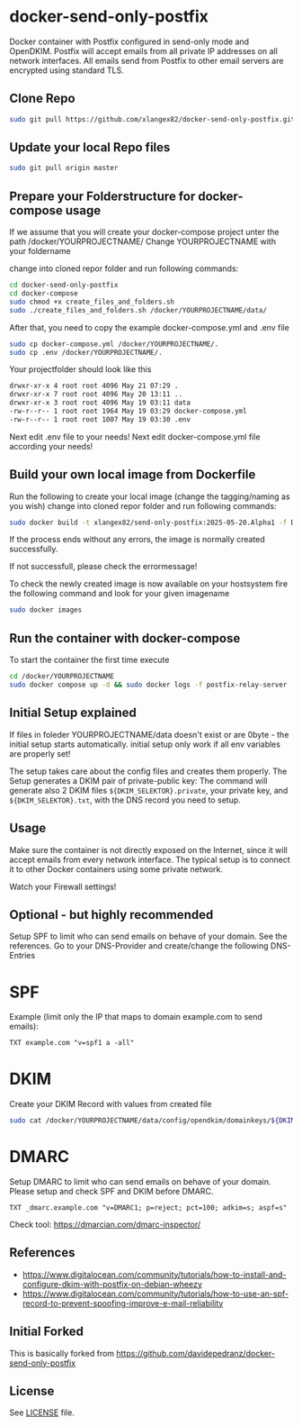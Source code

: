 # docker-send-only-postfix
Docker container with Postfix configured in send-only mode and OpenDKIM.
Postfix will accept emails from all private IP addresses on all network interfaces.
All emails send from Postfix to other email servers are encrypted using standard TLS.

## Clone Repo
```bash
sudo git pull https://github.com/xlangex82/docker-send-only-postfix.git 
```

## Update your local Repo files
```bash
sudo git pull origin master
```
## Prepare your Folderstructure for docker-compose usage
If we assume that you will create your docker-compose project unter the path /docker/YOURPROJECTNAME/
Change YOURPROJECTNAME with your foldername

change into cloned repor folder and run following commands:
```bash
cd docker-send-only-postfix
cd docker-compose
sudo chmod +x create_files_and_folders.sh
sudo ./create_files_and_folders.sh /docker/YOURPROJECTNAME/data/
```
After that, you need to copy the example docker-compose.yml and .env file
```bash
sudo cp docker-compose.yml /docker/YOURPROJECTNAME/.
sudo cp .env /docker/YOURPROJECTNAME/.
```
Your projectfolder should look like this
```bash
drwxr-xr-x 4 root root 4096 May 21 07:29 .
drwxr-xr-x 7 root root 4096 May 20 13:11 ..
drwxr-xr-x 3 root root 4096 May 19 03:11 data
-rw-r--r-- 1 root root 1964 May 19 03:29 docker-compose.yml
-rw-r--r-- 1 root root 1007 May 19 03:30 .env
```

Next edit .env file to your needs!
Next edit docker-compose.yml file according your needs!

## Build your own local image from Dockerfile

Run the following to create your local image (change the tagging/naming as you wish)
change into cloned repor folder and run following commands:
```bash
sudo docker build -t xlangex82/send-only-postfix:2025-05-20.Alpha1 -f Dockerfile . 
```
If the process ends without any errors, the image is normally created successfully.

If not successfull, please check the errormessage!

To check the newly created image is now available on your hostsystem fire the following command and look for your given imagename
```bash
sudo docker images
```

## Run the container with docker-compose

To start the container the first time execute

```bash
cd /docker/YOURPROJECTNAME
sudo docker compose up -d && sudo docker logs -f postfix-relay-server
```

## Initial Setup explained
If files in foleder YOURPROJECTNAME/data doesn't exist or are 0byte - the initial setup starts automatically.
initial setup only work if all env variables are properly set!

The setup takes care about the config files and creates them properly.
The Setup generates a DKIM pair of private-public key:
The command will generate also 2 DKIM files `${DKIM_SELEKTOR}.private`, your private key, and `${DKIM_SELEKTOR}.txt`, with the DNS record you need to setup.


## Usage
Make sure the container is not directly exposed on the Internet, since it will accept emails from every network interface. The typical setup is to connect it to other Docker containers using some private network.

Watch your Firewall settings!

## Optional - but highly recommended
Setup SPF to limit who can send emails on behave of your domain. See the references.
Go to your DNS-Provider and create/change the following DNS-Entries
# SPF
Example (limit only the IP that maps to domain example.com to send emails):
```txt
TXT example.com "v=spf1 a -all"
```
# DKIM
Create your DKIM Record with values from created file
```bash
sudo cat /docker/YOURPROJECTNAME/data/config/opendkim/domainkeys/${DKIM_SELEKTOR}.txt 
```

# DMARC
Setup DMARC to limit who can send emails on behave of your domain. Please setup and check SPF and DKIM before DMARC.
```
TXT _dmarc.example.com "v=DMARC1; p=reject; pct=100; adkim=s; aspf=s"
```
Check tool: https://dmarcian.com/dmarc-inspector/

## References
- https://www.digitalocean.com/community/tutorials/how-to-install-and-configure-dkim-with-postfix-on-debian-wheezy
- https://www.digitalocean.com/community/tutorials/how-to-use-an-spf-record-to-prevent-spoofing-improve-e-mail-reliability

## Initial Forked
This is basically forked from https://github.com/davidepedranz/docker-send-only-postfix

## License
See [LICENSE](LICENSE) file.
